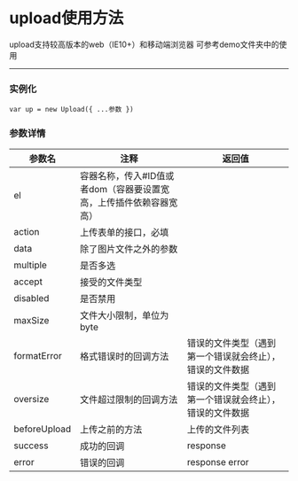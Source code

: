 # upload使用方法

upload支持较高版本的web（IE10+）和移动端浏览器
可参考demo文件夹中的使用

***

###  实例化
```
var up = new Upload({ ...参数 })
```

###  参数详情
| 参数名 | 注释 | 返回值 |
| ---- | --- | --- |
| el | 容器名称，传入#ID值或者dom（容器要设置宽高，上传插件依赖容器宽高）|
| action |  上传表单的接口，必填 |
| data | 除了图片文件之外的参数 |
| multiple |  是否多选 |
| accept | 接受的文件类型 |
| disabled |  是否禁用 |
| maxSize | 文件大小限制，单位为 byte |
| formatError |  格式错误时的回调方法  |  错误的文件类型（遇到第一个错误就会终止），错误的文件数据 |
| oversize | 文件超过限制的回调方法  |  错误的文件类型（遇到第一个错误就会终止），错误的文件数据 |
| beforeUpload |  上传之前的方法  |  上传的文件列表 |
| success | 成功的回调  |  response |
| error |  错误的回调  |  response error |